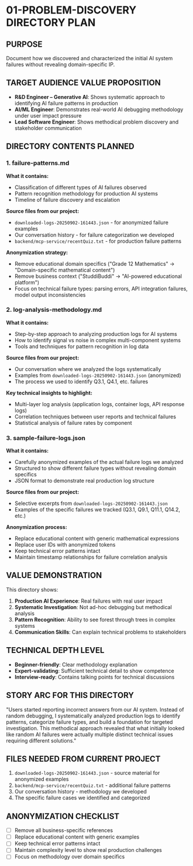 # 01-PROBLEM-DISCOVERY DIRECTORY PLAN

## PURPOSE
Document how we discovered and characterized the initial AI system failures without revealing domain-specific IP.

## TARGET AUDIENCE VALUE PROPOSITION
- **R&D Engineer – Generative AI**: Shows systematic approach to identifying AI failure patterns in production
- **AI/ML Engineer**: Demonstrates real-world AI debugging methodology under user impact pressure
- **Lead Software Engineer**: Shows methodical problem discovery and stakeholder communication

## DIRECTORY CONTENTS PLANNED

### 1. failure-patterns.md
**What it contains:**
- Classification of different types of AI failures observed
- Pattern recognition methodology for production AI systems
- Timeline of failure discovery and escalation

**Source files from our project:**
- `downloaded-logs-20250902-161443.json` - for anonymized failure examples
- Our conversation history - for failure categorization we developed
- `backend/mcp-service/recentQuiz.txt` - for production failure patterns

**Anonymization strategy:**
- Remove educational domain specifics ("Grade 12 Mathematics" → "Domain-specific mathematical content")
- Remove business context ("StuddiBuddi" → "AI-powered educational platform")
- Focus on technical failure types: parsing errors, API integration failures, model output inconsistencies

### 2. log-analysis-methodology.md
**What it contains:**
- Step-by-step approach to analyzing production logs for AI systems
- How to identify signal vs noise in complex multi-component systems
- Tools and techniques for pattern recognition in log data

**Source files from our project:**
- Our conversation where we analyzed the logs systematically
- Examples from `downloaded-logs-20250902-161443.json` (anonymized)
- The process we used to identify Q3.1, Q4.1, etc. failures

**Key technical insights to highlight:**
- Multi-layer log analysis (application logs, container logs, API response logs)
- Correlation techniques between user reports and technical failures
- Statistical analysis of failure rates by component

### 3. sample-failure-logs.json
**What it contains:**
- Carefully anonymized examples of the actual failure logs we analyzed
- Structured to show different failure types without revealing domain specifics
- JSON format to demonstrate real production log structure

**Source files from our project:**
- Selective excerpts from `downloaded-logs-20250902-161443.json`
- Examples of the specific failures we tracked (Q3.1, Q9.1, Q11.1, Q14.2, etc.)

**Anonymization process:**
- Replace educational content with generic mathematical expressions
- Replace user IDs with anonymized tokens
- Keep technical error patterns intact
- Maintain timestamp relationships for failure correlation analysis

## VALUE DEMONSTRATION
This directory shows:
1. **Production AI Experience**: Real failures with real user impact
2. **Systematic Investigation**: Not ad-hoc debugging but methodical analysis
3. **Pattern Recognition**: Ability to see forest through trees in complex systems
4. **Communication Skills**: Can explain technical problems to stakeholders

## TECHNICAL DEPTH LEVEL
- **Beginner-friendly**: Clear methodology explanation
- **Expert-validating**: Sufficient technical detail to show competence
- **Interview-ready**: Contains talking points for technical discussions

## STORY ARC FOR THIS DIRECTORY
"Users started reporting incorrect answers from our AI system. Instead of random debugging, I systematically analyzed production logs to identify patterns, categorize failure types, and build a foundation for targeted investigation. This methodical approach revealed that what initially looked like random AI failures were actually multiple distinct technical issues requiring different solutions."

## FILES NEEDED FROM CURRENT PROJECT
1. `downloaded-logs-20250902-161443.json` - source material for anonymized examples
2. `backend/mcp-service/recentQuiz.txt` - additional failure patterns
3. Our conversation history - methodology we developed
4. The specific failure cases we identified and categorized

## ANONYMIZATION CHECKLIST
- [ ] Remove all business-specific references
- [ ] Replace educational content with generic examples
- [ ] Keep technical error patterns intact
- [ ] Maintain complexity level to show real production challenges
- [ ] Focus on methodology over domain specifics
